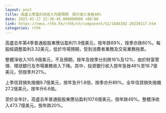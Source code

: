 ```yaml
---
layout: post
title: 高盛上季盈利及收入均遜預期　投行收入急挫48%
date: 2023-01-17 22:36:45.000000000 +08:00
link: https://news.rthk.hk/rthk/ch/component/k2/1684302-20230117.htm
categories: rthk
---
```


高盛去年第4季普通股股東應佔盈利11.9億美元，按年跌69%，按季亦跌60%。每股經調整盈利3.32美元，低於市場預期，受到消費者業務及交易業務拖累。

整體淨收入105.9億美元，不及預期，按年及按季分別跌16%及12%，由於財富管理、環球銀行及市場業務收入下降。其中，投資銀行收入按年急挫48%至18.7億美元，但按季升21%。

上季信貸損失撥備9.7億美元，按年急升1.8倍，按季亦升89%。全年信貸損失撥備27.2億美元，按年升6.6倍。

至於全年計，高盛去年普通股股東應佔盈利107.6億美元，按年跌49%。整體淨收入473.7億美元，按年跌20%。
